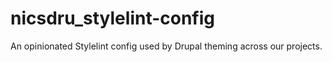 # nicsdru_stylelint-config
An opinionated Stylelint config used by Drupal theming across our projects.
